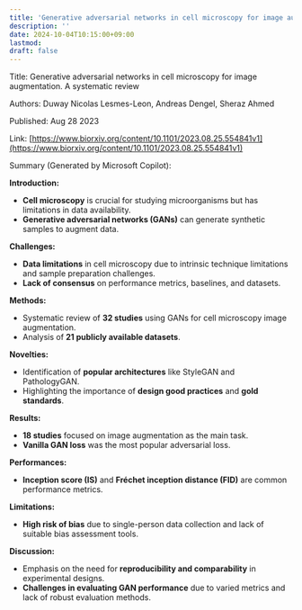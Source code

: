 ```yaml
---
title: 'Generative adversarial networks in cell microscopy for image augmentation. A systematic review'
description: ''
date: 2024-10-04T10:15:00+09:00
lastmod: 
draft: false
---
```


Title: Generative adversarial networks in cell microscopy for image augmentation. A systematic review

Authors: Duway Nicolas Lesmes-Leon, Andreas Dengel, Sheraz Ahmed

Published:  Aug 28 2023

Link: [https://www.biorxiv.org/content/10.1101/2023.08.25.554841v1](https://www.biorxiv.org/content/10.1101/2023.08.25.554841v1)

Summary (Generated by Microsoft Copilot):

**Introduction:**
- **Cell microscopy** is crucial for studying microorganisms but has limitations in data availability.
- **Generative adversarial networks (GANs)** can generate synthetic samples to augment data.

**Challenges:**
- **Data limitations** in cell microscopy due to intrinsic technique limitations and sample preparation challenges.
- **Lack of consensus** on performance metrics, baselines, and datasets.

**Methods:**
- Systematic review of **32 studies** using GANs for cell microscopy image augmentation.
- Analysis of **21 publicly available datasets**.

**Novelties:**
- Identification of **popular architectures** like StyleGAN and PathologyGAN.
- Highlighting the importance of **design good practices** and **gold standards**.

**Results:**
- **18 studies** focused on image augmentation as the main task.
- **Vanilla GAN loss** was the most popular adversarial loss.

**Performances:**
- **Inception score (IS)** and **Fréchet inception distance (FID)** are common performance metrics.

**Limitations:**
- **High risk of bias** due to single-person data collection and lack of suitable bias assessment tools.

**Discussion:**
- Emphasis on the need for **reproducibility and comparability** in experimental designs.
- **Challenges in evaluating GAN performance** due to varied metrics and lack of robust evaluation methods.
